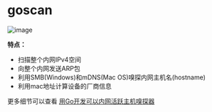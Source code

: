 # goscan

![image](https://user-images.githubusercontent.com/1621058/32130785-53ab68da-bb64-11e7-8034-d67a55944602.png)

**特点：**

 * 扫描整个内网IPv4空间
 * 向整个内网发送ARP包
 * 利用SMB(Windows)和mDNS(Mac OS)嗅探内网主机名(hostname)
 * 利用mac地址计算设备的厂商信息


更多细节可以查看 [用Go开发可以内网活跃主机嗅探器](https://github.com/timest/goscan/issues/1)
